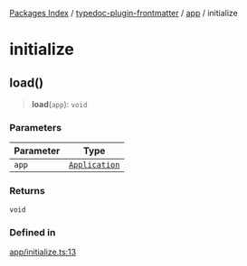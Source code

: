 [Packages Index](../../../../README.md) / [typedoc-plugin-frontmatter](../../../README.md) / [app](../../README.md) / initialize

# initialize

## load()

> **load**(`app`): `void`

### Parameters

| Parameter | Type                                                              |
| --------- | ----------------------------------------------------------------- |
| `app`     | [`Application`](https://typedoc.org/api/classes/Application.html) |

### Returns

`void`

### Defined in

[app/initialize.ts:13](https://github.com/typedoc2md/typedoc-plugin-markdown/blob/12bf51d00a65a847fc03f2dc9341a184b33a3504/packages/typedoc-plugin-frontmatter/src/app/initialize.ts#L13)
